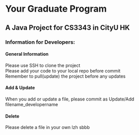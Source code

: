 # Your Graduate Program
## A Java Project for CS3343 in CityU HK
### Information for Developers:
#### General Information
Please use SSH to clone the project  
Please add your code to your local repo before commit  
Remember to pull(update) the project before any updates  
#### Add & Update
When you add or update a file, please commit as
Update/Add filename_developername

#### Delete
Please delete a file in your own 
 lzh sbbb